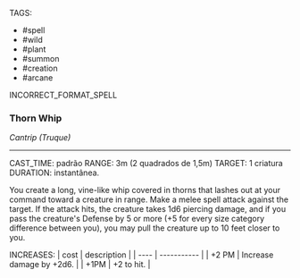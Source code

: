 TAGS:
- #spell
- #wild
- #plant
- #summon
- #creation
- #arcane

INCORRECT_FORMAT_SPELL
### Thorn Whip
*Cantrip (Truque)*
___
CAST_TIME: padrão
RANGE: 3m (2 quadrados de 1,5m)
TARGET: 1 criatura
DURATION: instantânea.

You create a long, vine-like whip covered in thorns that lashes out at your command toward a creature in range. Make a melee spell attack against the target. If the attack hits, the creature takes 1d6 piercing damage, and if you pass the creature's Defense by 5 or more (+5 for every size category difference between you), you may pull the creature up to 10 feet closer to you.

INCREASES:
| cost | description |
| ---- | ----------- |
| +2 PM | Increase damage by +2d6.  |
| +1PM | +2 to hit. |
